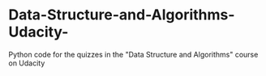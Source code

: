 # Data-Structure-and-Algorithms-Udacity-
Python code for the quizzes in the "Data Structure and Algorithms" course on Udacity
